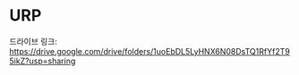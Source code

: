 # URP
드라이브 링크: https://drive.google.com/drive/folders/1uoEbDL5LyHNX6N08DsTQ1RfYf2T95ikZ?usp=sharing
